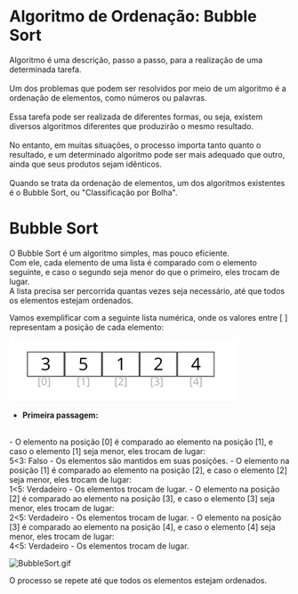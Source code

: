 # Algoritmo de Ordenação: Bubble Sort

Algoritmo é uma descrição, passo a passo, para a realização de uma determinada tarefa.
<br>
<br>
Um dos problemas que podem ser resolvidos por meio de um algoritmo é a ordenação de elementos, como números ou palavras.
<br>
<br>
Essa tarefa pode ser realizada de diferentes formas, ou seja, existem diversos algoritmos diferentes que produzirão o mesmo resultado.
<br>
<br>
No entanto, em muitas situações, o processo importa tanto quanto o resultado, e um determinado algoritmo pode ser mais adequado que outro, ainda que seus produtos sejam idênticos.
<br>
<br>
Quando se trata da ordenação de elementos, um dos algoritmos existentes é o Bubble Sort, ou "Classificação por Bolha".


# Bubble Sort

O Bubble Sort é um algoritmo simples, mas pouco eficiente.
<br>Com ele, cada elemento de uma lista é comparado com o elemento seguinte, e caso o segundo seja menor do que o primeiro, eles trocam de lugar.
<br> A lista precisa ser percorrida quantas vezes seja necessário, até que todos os elementos estejam ordenados.

Vamos exemplificar com a seguinte lista numérica, onde os valores entre [ ] representam a posição de cada elemento:

![img.png](img.png)


* **Primeira passagem:**
<br>
    - O elemento na posição [0] é comparado ao elemento na posição [1], e caso o elemento [1] seja menor, eles trocam de lugar:
        <br> 5<3: Falso - Os elementos são mantidos em suas posições.
    - O elemento na posição [1] é comparado ao elemento na posição [2], e caso o elemento [2] seja menor, eles trocam de lugar:
        <br> 1<5: Verdadeiro - Os elementos trocam de lugar.
    - O elemento na posição [2] é comparado ao elemento na posição [3], e caso o elemento [3] seja menor, eles trocam de lugar:
      <br> 2<5: Verdadeiro - Os elementos trocam de lugar.
    - O elemento na posição [3] é comparado ao elemento na posição [4], e caso o elemento [4] seja menor, eles trocam de lugar:
      <br> 4<5: Verdadeiro - Os elementos trocam de lugar.

![BubbleSort.gif](..%2F..%2FDownloads%2FBubbleSort.gif)

O processo se repete até que todos os elementos estejam ordenados.